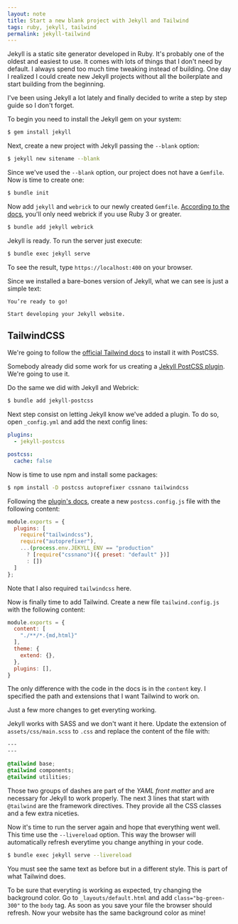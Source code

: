 ```yaml
---
layout: note
title: Start a new blank project with Jekyll and Tailwind
tags: ruby, jekyll, tailwind
permalink: jekyll-tailwind
---
```


Jekyll is a static site generator developed in Ruby. It's probably one of the oldest and easiest to use. It comes with lots of things that I don't need by default. I always spend too much time tweaking instead of building. One day I realized I could create new Jekyll projects without all the boilerplate and start building from the beginning.

I've been using Jekyll a lot lately and finally decided to write a step by step guide so I don't forget.

To begin you need to install the Jekyll gem on your system:

```bash
$ gem install jekyll
```

Next, create a new project with Jekyll passing the `--blank` option:

```bash
$ jekyll new sitename --blank
```

Since we've used the `--blank` option, our project does not have a `Gemfile`. Now is time to create one:

```bash
$ bundle init
```

Now add `jekyll` and `webrick` to our newly created `Gemfile`. [According to the docs](https://jekyllrb.com/docs/), you'll only need webrick if you use Ruby 3 or greater.

```bash
$ bundle add jekyll webrick
```

Jekyll is ready. To run the server just execute:

```bash
$ bundle exec jekyll serve
```

To see the result, type `https://localhost:400` on your browser.

Since we installed a bare-bones version of Jekyll, what we can see is just a simple text:

```text
You’re ready to go!

Start developing your Jekyll website.
```

## TailwindCSS

We're going to follow the [official Tailwind docs](https://tailwindcss.com/docs/installation/using-postcss) to install it with PostCSS.

Somebody already did some work for us creating a [Jekyll PostCSS plugin](https://github.com/mhanberg/jekyll-postcss). We're going to use it.

Do the same we did with Jekyll and Webrick:

```bash
$ bundle add jekyll-postcss
```

Next step consist on letting Jekyll know we've added a plugin. To do so, open `_config.yml` and add the next config lines:

```yaml
plugins:
  - jekyll-postcss

postcss:
  cache: false
```

Now is time to use npm and install some packages:

```bash
$ npm install -D postcss autoprefixer cssnano tailwindcss
```

Following the [plugin's docs](https://github.com/mhanberg/jekyll-postcss#usage), create a new `postcss.config.js` file with the following content:

```js
module.exports = {
  plugins: [
    require("tailwindcss"),
    require("autoprefixer"),
    ...(process.env.JEKYLL_ENV == "production"
      ? [require("cssnano")({ preset: "default" })]
      : [])
  ]
};
```

Note that I also required `tailwindcss` here.

Now is finally time to add Tailwind. Create a new file `tailwind.config.js` with the following content:

```js
module.exports = {
  content: [
    "./**/*.{md,html}"
  ],
  theme: {
    extend: {},
  },
  plugins: [],
}
```

The only difference with the code in the docs is in the `content` key. I specified the path and extensions that I want Tailwind to work on.

Just a few more changes to get everyting working.

Jekyll works with SASS and we don't want it here. Update the extension of `assets/css/main.scss` to `.css` and replace the content of the file with:

```css
---
---

@tailwind base;
@tailwind components;
@tailwind utilities;
```

Those two groups of dashes are part of the _YAML front matter_ and are necessary for Jekyll to work properly. The next 3 lines that start with `@tailwind` are the framework directives. They provide all the CSS classes and a few extra niceties.

Now it's time to run the server again and hope that everything went well. This time use the `--livereload` option. This way the browser will automatically refresh everytime you change anything in your code.

```bash
$ bundle exec jekyll serve --livereload  
```

You must see the same text as before but in a different style. This is part of what Tailwind does.

To be sure that everyting is working as expected, try changing the background color. Go to `_layouts/default.html` and add `class="bg-green-300"` to the `body` tag. As soon as you save your file the browser should refresh. Now your website has the same background color as mine!